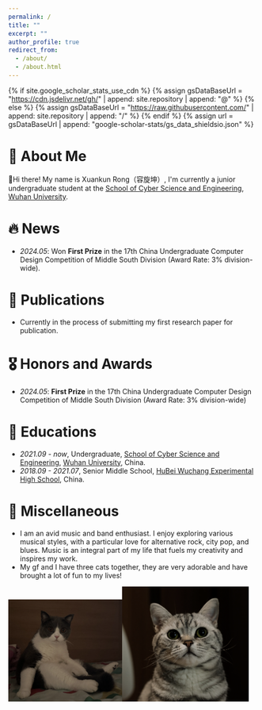 ```yaml
---
permalink: /
title: ""
excerpt: ""
author_profile: true
redirect_from: 
  - /about/
  - /about.html
---
```

{% if site.google_scholar_stats_use_cdn %}
{% assign gsDataBaseUrl = "https://cdn.jsdelivr.net/gh/" | append: site.repository | append: "@" %}
{% else %}
{% assign gsDataBaseUrl = "https://raw.githubusercontent.com/" | append: site.repository | append: "/" %}
{% endif %}
{% assign url = gsDataBaseUrl | append: "google-scholar-stats/gs_data_shieldsio.json" %}

# 🧐 About Me

👋Hi there! My name is Xuankun Rong（容旋坤）, I'm currently a junior undergraduate student at the [School of Cyber Science and Engineering](https://cse.whu.edu.cn/), [Wuhan University](https://www.whu.edu.cn/).

# 🔥 News

- *2024.05*: Won **First Prize** in the 17th China Undergraduate Computer Design Competition of Middle South Division (Award Rate: 3% division-wide).

# 📝 Publications

- Currently in the process of submitting my first research paper for publication.

# 🎖 Honors and Awards

- *2024.05*: **First Prize** in the 17th China Undergraduate Computer Design Competition of Middle South Division (Award Rate: 3% division-wide)

# 📖 Educations

- *2021.09 - now*, Undergraduate, [School of Cyber Science and Engineering](https://cse.whu.edu.cn/), [Wuhan University](https://www.whu.edu.cn/), China.
- *2018.09 - 2021.07*, Senior Middle School, [HuBei Wuchang Experimental High School](http://www.ssyzx.net/), China.

# 👏 Miscellaneous

- I am an avid music and band enthusiast. I enjoy exploring various musical styles, with a particular love for alternative rock, city pop, and blues. Music is an integral part of my life that fuels my creativity and inspires my work.
- My gf and I have three cats together, they are very adorable and have brought a lot of fun to my lives!

<img src="../images/feibo.png" alt="feibo" style="zoom: 22.48%;" /><img src="../images/summer.png" alt="feibo" style="zoom: 25%;" />
